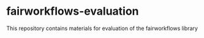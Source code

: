 # fairworkflows-evaluation
This repository contains materials for evaluation of the fairworkflows library
